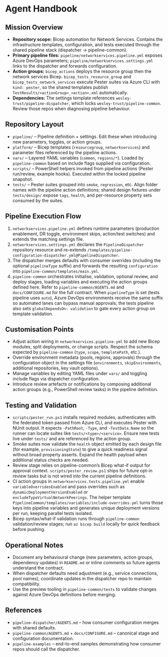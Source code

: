 # Agent Handbook

## Mission Overview
- **Repository scope:** Bicep automation for Network Services. Contains the infrastructure templates, configuration, and tests executed through the shared pipeline stack (dispatcher -> pipeline-common).
- **Primary pipeline files:** `pipeline/networkservices.pipeline.yml` exposes Azure DevOps parameters; `pipeline/networkservices.settings.yml` links to the dispatcher and forwards configuration.
- **Action groups:** `bicep_actions` deploys the resource group then the network services Bicep. `bicep_tests_resource_group` and `bicep_tests_network_services` execute Pester suites via Azure CLI with `kind: pester`, so the shared templates publish `TestResults/<actionGroup>_<action>.xml` automatically.
- **Dependencies:** The settings template references `wesley-trust/pipeline-dispatcher`, which locks `wesley-trust/pipeline-common`. Review those repos when diagnosing pipeline behaviour.

## Repository Layout
- `pipeline/` – Pipeline definition + settings. Edit these when introducing new parameters, toggles, or action groups.
- `platform/` – Bicep templates (`resourcegroup`, `networkservices`) and parameter files referenced by the pipeline actions.
- `vars/` – Layered YAML variables (`common`, `regions/*`). Loaded by `pipeline-common` based on include flags supplied via configuration.
- `scripts/` – PowerShell helpers invoked from pipeline actions (Pester run/review, example hooks). Executed within the locked pipeline snapshot.
- `tests/` – Pester suites grouped into `smoke`, `regression`, etc. Align folder names with the pipeline action definitions; shared design fixtures under `tests/design/` expose `tags`, `health`, and per-resource property sets consumed by the suites.

## Pipeline Execution Flow
1. `networkservices.pipeline.yml` defines runtime parameters (production enablement, DR toggle, environment skips, action/test switches) and extends the matching settings file.
2. `networkservices.settings.yml` declares the `PipelineDispatcher` repository resource and re-extends `/templates/pipeline-configuration-dispatcher.yml@PipelineDispatcher`.
3. The dispatcher merges defaults with consumer overrides (including the optional `pipelineType` suffix) and forwards the resulting `configuration` into `pipeline-common/templates/main.yml`.
4. `pipeline-common` orchestrates initialise, validation, optional review, and deploy stages, loading variables and executing the action groups defined here. Refer to `pipeline-common/AGENTS.md` and `docs/CONFIGURE.md` for the full contract. When `pipelineType` is set (tests pipeline uses `auto`), Azure DevOps environments receive the same suffix so automated lanes can bypass manual approvals; the tests pipeline also sets `globalDependsOn: validation` to gate every action group on template validation.

## Customisation Points
- Adjust action wiring in `networkservices.pipeline.yml` to add new Bicep modules, split deployments, or change scripts. Respect the schema expected by `pipeline-common` (`type`, `scope`, `templatePath`, etc.).
- Override environment metadata (pools, regions, approvals) through the configuration object in the settings file (`environments`, `skipEnvironments`, additional repositories, key vault options).
- Manage variables by editing YAML files under `vars/` and toggling include flags via dispatcher configuration.
- Introduce review artefacts or notifications by composing additional action groups (e.g., PowerShell review tasks) in the pipeline definition.

## Testing and Validation
- `scripts/pester_run.ps1` installs required modules, authenticates with the federated token passed from Azure CLI, and executes Pester with NUnit output. It expects `-PathRoot`, `-Type`, and `-TestData.Name` so the runner can locate suites like `tests/<type>/<service>`. Ensure new tests live under `tests/` and are referenced by the action group.
- Smoke suites now validate the `health` object emitted by each design file (for example, `provisioningState`) to give a quick readiness signal without broad property asserts. Expand the health payload when additional status checks are needed.
- Review stage relies on pipeline-common’s Bicep what-if output for approval context. `scripts/pester_review.ps1` ships for future opt-in review tasks but is not wired into the current pipeline definitions.
- CI action groups in `networkservices.tests.pipeline.yml` enable `variableOverridesEnabled` and pass overrides such as `dynamicDeploymentVersionEnabled` or `excludeTypeVirtualNetworkPeerings`. The helper template `PipelineCommon/templates/variables/include-overrides.yml` turns those keys into pipeline variables and generates unique deployment versions per run, keeping parallel tests isolated.
- Bicep syntax/what-if validation runs through `pipeline-common` validation/review stages; run `az bicep build` locally for quick feedback before pushing.

## Operational Notes
- Document any behavioural change (new parameters, action groups, dependency updates) in `README.md` or inline comments so future agents understand the contract.
- When dispatcher defaults need adjustment (e.g., service connections, pool names), coordinate updates in the dispatcher repo to maintain compatibility.
- Use the preview tooling in `pipeline-common/tests` to validate changes against Azure DevOps definitions before merging.

## References
- `pipeline-dispatcher/AGENTS.md` – how consumer configuration merges with shared defaults.
- `pipeline-common/AGENTS.md` + `docs/CONFIGURE.md` – canonical stage and configuration documentation.
- `pipeline-examples` – end-to-end samples demonstrating how consumer repos should call the dispatcher.
